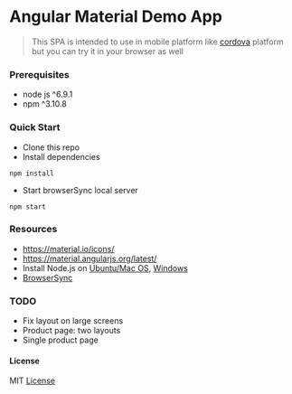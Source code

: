 # Angular Material Demo App

> This SPA is intended to use in mobile platform like [cordova](http://ngcordova.com/) platform but you can try it in your browser as well

### Prerequisites
* node js ^6.9.1
* npm ^3.10.8


### Quick Start
* Clone this repo
* Install dependencies
```
npm install
```
* Start browserSync local server
```
npm start
```

### Resources
* https://material.io/icons/
* https://material.angularjs.org/latest/
* Install Node.js on [Ubuntu/Mac OS](https://github.com/creationix/nvm), [Windows](https://nodejs.org/en/download/)
* [BrowserSync](http://www.browsersync.io)

### TODO
* Fix layout on large screens
* Product page: two layouts
* Single product page 


#### License
MIT [License](LICENSE.txt)

